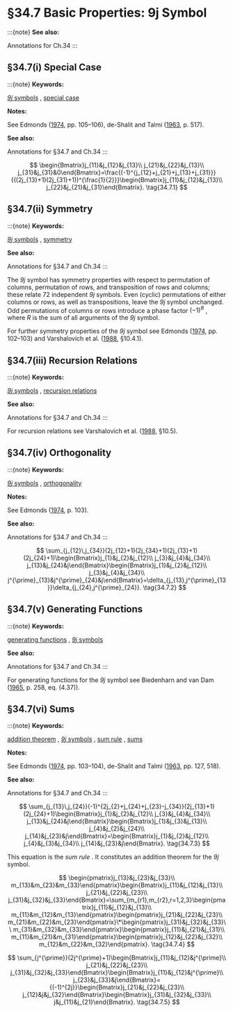 # §34.7 Basic Properties: 9⁢j Symbol

:::{note}
**See also:**

Annotations for Ch.34
:::


## §34.7(i) Special Case

:::{note}
**Keywords:**

[$\mathit{9j}$ symbols](http://dlmf.nist.gov/search/search?q=ninej%20symbols) , [special case](http://dlmf.nist.gov/search/search?q=special%20case)

**Notes:**

See Edmonds ([1974](./bib/E.html#bib727 "Angular Momentum in Quantum Mechanics"), pp. 105–106), de-Shalit and Talmi ([1963](./bib/D.html#bib651 "Nuclear Shell Theory"), p. 517).

**See also:**

Annotations for §34.7 and Ch.34
:::


<a id="E1"></a>
$$
\begin{Bmatrix}j_{11}&j_{12}&j_{13}\\
j_{21}&j_{22}&j_{13}\\
j_{31}&j_{31}&0\end{Bmatrix}=\frac{(-1)^{j_{12}+j_{21}+j_{13}+j_{31}}}{((2j_{13}+1)(2j_{31}+1))^{\frac{1}{2}}}\begin{Bmatrix}j_{11}&j_{12}&j_{13}\\
j_{22}&j_{21}&j_{31}\end{Bmatrix}. \tag{34.7.1}
$$


## §34.7(ii) Symmetry

:::{note}
**Keywords:**

[$\mathit{9j}$ symbols](http://dlmf.nist.gov/search/search?q=ninej%20symbols) , [symmetry](http://dlmf.nist.gov/search/search?q=symmetry)

**See also:**

Annotations for §34.7 and Ch.34
:::

The $\mathit{9j}$ symbol has symmetry properties with respect to permutation of columns, permutation of rows, and transposition of rows and columns; these relate 72 independent $\mathit{9j}$ symbols. Even (cyclic) permutations of either columns or rows, as well as transpositions, leave the $\mathit{9j}$ symbol unchanged. Odd permutations of columns or rows introduce a phase factor $(-1)^{R}$ , where $R$ is the sum of all arguments of the $\mathit{9j}$ symbol.

For further symmetry properties of the $\mathit{9j}$ symbol see Edmonds ([1974](./bib/E.html#bib727 "Angular Momentum in Quantum Mechanics"), pp. 102–103) and Varshalovich et al. ([1988](./bib/V.html#bib2323 "Quantum Theory of Angular Momentum"), §10.4.1).


## §34.7(iii) Recursion Relations

:::{note}
**Keywords:**

[$\mathit{9j}$ symbols](http://dlmf.nist.gov/search/search?q=ninej%20symbols) , [recursion relations](http://dlmf.nist.gov/search/search?q=recursion%20relations)

**See also:**

Annotations for §34.7 and Ch.34
:::

For recursion relations see Varshalovich et al. ([1988](./bib/V.html#bib2323 "Quantum Theory of Angular Momentum"), §10.5).


## §34.7(iv) Orthogonality

:::{note}
**Keywords:**

[$\mathit{9j}$ symbols](http://dlmf.nist.gov/search/search?q=ninej%20symbols) , [orthogonality](http://dlmf.nist.gov/search/search?q=orthogonality)

**Notes:**

See Edmonds ([1974](./bib/E.html#bib727 "Angular Momentum in Quantum Mechanics"), p. 103).

**See also:**

Annotations for §34.7 and Ch.34
:::


<a id="E2"></a>
$$
\sum_{j_{12}\,j_{34}}(2j_{12}+1)(2j_{34}+1)(2j_{13}+1)(2j_{24}+1)\begin{Bmatrix}j_{1}&j_{2}&j_{12}\\
j_{3}&j_{4}&j_{34}\\
j_{13}&j_{24}&j\end{Bmatrix}\begin{Bmatrix}j_{1}&j_{2}&j_{12}\\
j_{3}&j_{4}&j_{34}\\
j^{\prime}_{13}&j^{\prime}_{24}&j\end{Bmatrix}=\delta_{j_{13},j^{\prime}_{13}}\delta_{j_{24},j^{\prime}_{24}}. \tag{34.7.2}
$$


## §34.7(v) Generating Functions

:::{note}
**Keywords:**

[generating functions](http://dlmf.nist.gov/search/search?q=generating%20functions) , [$\mathit{9j}$ symbols](http://dlmf.nist.gov/search/search?q=ninej%20symbols)

**See also:**

Annotations for §34.7 and Ch.34
:::

For generating functions for the $\mathit{9j}$ symbol see Biedenharn and van Dam ([1965](./bib/B.html#bib279 "Quantum Theory of Angular Momentum. A Collection of Reprints and Original Papers"), p. 258, eq. (4.37)).


## §34.7(vi) Sums

:::{note}
**Keywords:**

[addition theorem](http://dlmf.nist.gov/search/search?q=addition%20theorem) , [$\mathit{9j}$ symbols](http://dlmf.nist.gov/search/search?q=ninej%20symbols) , [sum rule](http://dlmf.nist.gov/search/search?q=sum%20rule) , [sums](http://dlmf.nist.gov/search/search?q=sums)

**Notes:**

See Edmonds ([1974](./bib/E.html#bib727 "Angular Momentum in Quantum Mechanics"), pp. 103–104), de-Shalit and Talmi ([1963](./bib/D.html#bib651 "Nuclear Shell Theory"), pp. 127, 518).

**See also:**

Annotations for §34.7 and Ch.34
:::


<a id="E3"></a>
$$
\sum_{j_{13}\,j_{24}}(-1)^{2j_{2}+j_{24}+j_{23}-j_{34}}(2j_{13}+1)(2j_{24}+1)\begin{Bmatrix}j_{1}&j_{2}&j_{12}\\
j_{3}&j_{4}&j_{34}\\
j_{13}&j_{24}&j\end{Bmatrix}\begin{Bmatrix}j_{1}&j_{3}&j_{13}\\
j_{4}&j_{2}&j_{24}\\
j_{14}&j_{23}&j\end{Bmatrix}=\begin{Bmatrix}j_{1}&j_{2}&j_{12}\\
j_{4}&j_{3}&j_{34}\\
j_{14}&j_{23}&j\end{Bmatrix}. \tag{34.7.3}
$$

This equation is the *sum rule* . It constitutes an addition theorem for the $\mathit{9j}$ symbol.


<a id="E4"></a>
$$
\begin{pmatrix}j_{13}&j_{23}&j_{33}\\
m_{13}&m_{23}&m_{33}\end{pmatrix}\begin{Bmatrix}j_{11}&j_{12}&j_{13}\\
j_{21}&j_{22}&j_{23}\\
j_{31}&j_{32}&j_{33}\end{Bmatrix}=\sum_{m_{r1},m_{r2},r=1,2,3}\begin{pmatrix}j_{11}&j_{12}&j_{13}\\
m_{11}&m_{12}&m_{13}\end{pmatrix}\begin{pmatrix}j_{21}&j_{22}&j_{23}\\
m_{21}&m_{22}&m_{23}\end{pmatrix}\*\begin{pmatrix}j_{31}&j_{32}&j_{33}\\
m_{31}&m_{32}&m_{33}\end{pmatrix}\begin{pmatrix}j_{11}&j_{21}&j_{31}\\
m_{11}&m_{21}&m_{31}\end{pmatrix}\begin{pmatrix}j_{12}&j_{22}&j_{32}\\
m_{12}&m_{22}&m_{32}\end{pmatrix}. \tag{34.7.4}
$$


<a id="E5"></a>
$$
\sum_{j^{\prime}}(2j^{\prime}+1)\begin{Bmatrix}j_{11}&j_{12}&j^{\prime}\\
j_{21}&j_{22}&j_{23}\\
j_{31}&j_{32}&j_{33}\end{Bmatrix}\begin{Bmatrix}j_{11}&j_{12}&j^{\prime}\\
j_{23}&j_{33}&j\end{Bmatrix}={(-1)^{2j}}\begin{Bmatrix}j_{21}&j_{22}&j_{23}\\
j_{12}&j&j_{32}\end{Bmatrix}\begin{Bmatrix}j_{31}&j_{32}&j_{33}\\
j&j_{11}&j_{21}\end{Bmatrix}. \tag{34.7.5}
$$
